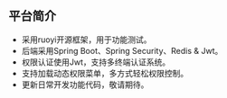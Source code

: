 ## 平台简介

* 采用ruoyi开源框架，用于功能测试。
* 后端采用Spring Boot、Spring Security、Redis & Jwt。
* 权限认证使用Jwt，支持多终端认证系统。
* 支持加载动态权限菜单，多方式轻松权限控制。
* 更新日常开发功能代码，敬请期待。

